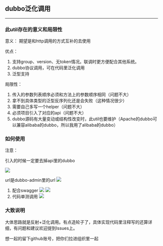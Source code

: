 ## dubbo泛化调用
---

### 此util存在的意义和局限性
意义：
期望是和http调用的方式互补的去使用

优点：
1. 支持group、version、无token情况。联调时更方便配合其他系统。
2. dubbo协议调用，可在代码里泛化调用
3. 泛型支持

局限性：
1. 传入的参数列表顺序必须和方法上的参数顺序相同（问题不大）
2. 拿不到具体类型的泛型反序列化还是会失败（这种情况很少）
3. 需要自己多写一个helper（问题不大）
4. 必须项目引入了对应的api（问题不大）
5. dubbo源码有大量变动或结构性改变时，此util也要维护（Apache的dubbo可以兼容alibaba的dubbo，所以我用了alibaba的dubbo）

### 如何使用
注意：

引入的时候一定要去掉api里的dubbo

![](http://ww1.sinaimg.cn/large/ee36fa1bly1g2kigmk3v9j209e04pdg4.jpg)

url是dubbo-admin里的url
![](http://ww1.sinaimg.cn/large/ee36fa1bly1g2khc9tt2sj21g504n75e.jpg)

1. 配合swagger
![](http://ww1.sinaimg.cn/large/ee36fa1bly1g2kf99yvwsj20u704iq3s.jpg)
![](http://ww1.sinaimg.cn/large/ee36fa1bly1g2kfhjn68hj21mm0ycgpn.jpg)
2. 代码单测调用
![](http://ww1.sinaimg.cn/large/ee36fa1bly1g2kfcy6l6mj20nd047whd.jpg)

### 大致说明
大体思路就是反射+泛化调用。有点造轮子了，具体实现代码里注释写的还算详细，有问题和建议欢迎提到Issues上。

想一起的留下github账号，把你们拉进组织里一起